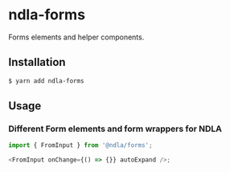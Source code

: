 # ndla-forms

Forms elements and helper components.

## Installation

```sh
$ yarn add ndla-forms
```

## Usage

### Different Form elements and form wrappers for NDLA

```js
import { FromInput } from '@ndla/forms';

<FromInput onChange={() => {}} autoExpand />;
```
